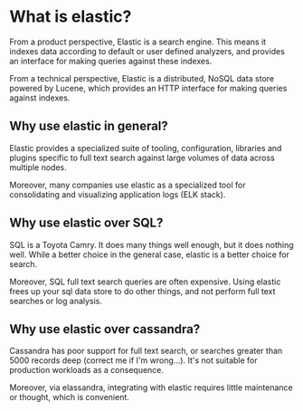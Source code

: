 # What is elastic?

From a product perspective, Elastic is a search engine. This means it indexes data according to default or user defined analyzers, and provides an interface for making queries against these indexes.

From a technical perspective, Elastic is a distributed, NoSQL data store powered by Lucene, which provides an HTTP interface for making queries against indexes.

## Why use elastic in general?

Elastic provides a specialized suite of tooling, configuration, libraries and plugins specific to full text search against large volumes of data across multiple nodes.

Moreover, many companies use elastic as a specialized tool for consolidating and visualizing application logs (ELK stack).

## Why use elastic over SQL?

SQL is a Toyota Camry. It does many things well enough, but it does nothing well. While a better choice in the general case, elastic is a better choice for search.

Moreover, SQL full text search queries are often expensive. Using elastic frees up your sql data store to do other things, and not perform full text searches or log analysis.

## Why use elastic over cassandra?

Cassandra has poor support for full text search, or searches greater than 5000 records deep (correct me if I'm wrong...). It's not suitable for production workloads as a consequence.

Moreover, via elassandra, integrating with elastic requires little maintenance or thought, which is convenient.